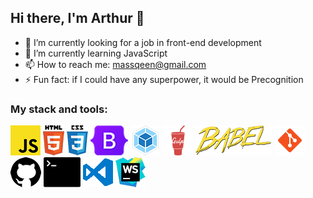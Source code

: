 ## Hi there, I'm Arthur 👋

<!--
**massqeen/massqeen** is a ✨ _special_ ✨ repository because its `README.md` (this file) appears on your GitHub profile.

Here are some ideas to get you started:

- 🔭 I’m currently working on ...
- 🌱 I’m currently learning ...
- 👯 I’m looking to collaborate on ...
- 🤔 I’m looking for help with ...
- 💬 Ask me about ...
- 📫 How to reach me: ...
- 😄 Pronouns: ...
- ⚡ Fun fact: ...
-->
- 🔭 I’m currently looking for a job in front-end development
- 🌱 I’m currently learning JavaScript
- 📫 How to reach me: massqeen@gmail.com
- ⚡ Fun fact: if I could have any superpower, it would be  Precognition
### My stack and tools:
![JavaScript](https://github.com/massqeen/massqeen/blob/master/icons/javascript2.png "JavaScript")
![HTML5](./icons/html5.png "HTML5") 
![CSS3](./icons/css3.png "CSS3")
![Bootstrap](./icons/bootstrap.png "Bootstrap")
![Webpack](./icons/webpack.png "Webpack")
![Gulp](./icons/gulp.png "Gulp")
![Babel](./icons/babel.png "Babel")
![Git](./icons/git.png "Git")
![GitHub](./icons/github.png "GitHub")
![Terminal](./icons/terminal.png "Terminal")
![VSCode](./icons/visual-studio-code.png "VSCode")
![WebStorm](./icons/webstorm.png "WebStorm")


